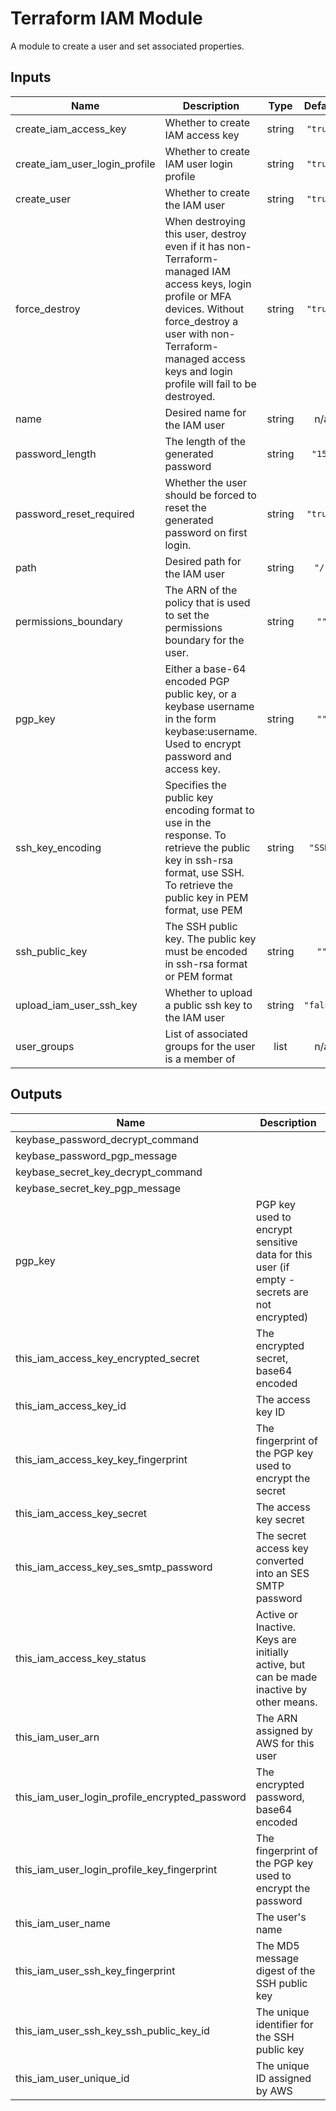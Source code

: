 # Terraform IAM Module

A module to create a user and set associated properties.

## Inputs

| Name | Description | Type | Default | Required |
|------|-------------|:----:|:-----:|:-----:|
| create\_iam\_access\_key | Whether to create IAM access key | string | `"true"` | no |
| create\_iam\_user\_login\_profile | Whether to create IAM user login profile | string | `"true"` | no |
| create\_user | Whether to create the IAM user | string | `"true"` | no |
| force\_destroy | When destroying this user, destroy even if it has non-Terraform-managed IAM access keys, login profile or MFA devices. Without force_destroy a user with non-Terraform-managed access keys and login profile will fail to be destroyed. | string | `"true"` | no |
| name | Desired name for the IAM user | string | n/a | yes |
| password\_length | The length of the generated password | string | `"15"` | no |
| password\_reset\_required | Whether the user should be forced to reset the generated password on first login. | string | `"true"` | no |
| path | Desired path for the IAM user | string | `"/"` | no |
| permissions\_boundary | The ARN of the policy that is used to set the permissions boundary for the user. | string | `""` | no |
| pgp\_key | Either a base-64 encoded PGP public key, or a keybase username in the form keybase:username. Used to encrypt password and access key. | string | `""` | no |
| ssh\_key\_encoding | Specifies the public key encoding format to use in the response. To retrieve the public key in ssh-rsa format, use SSH. To retrieve the public key in PEM format, use PEM | string | `"SSH"` | no |
| ssh\_public\_key | The SSH public key. The public key must be encoded in ssh-rsa format or PEM format | string | `""` | no |
| upload\_iam\_user\_ssh\_key | Whether to upload a public ssh key to the IAM user | string | `"false"` | no |
| user\_groups | List of associated groups for the user is a member of | list | n/a | yes |

## Outputs

| Name | Description |
|------|-------------|
| keybase\_password\_decrypt\_command |  |
| keybase\_password\_pgp\_message |  |
| keybase\_secret\_key\_decrypt\_command |  |
| keybase\_secret\_key\_pgp\_message |  |
| pgp\_key | PGP key used to encrypt sensitive data for this user (if empty - secrets are not encrypted) |
| this\_iam\_access\_key\_encrypted\_secret | The encrypted secret, base64 encoded |
| this\_iam\_access\_key\_id | The access key ID |
| this\_iam\_access\_key\_key\_fingerprint | The fingerprint of the PGP key used to encrypt the secret |
| this\_iam\_access\_key\_secret | The access key secret |
| this\_iam\_access\_key\_ses\_smtp\_password | The secret access key converted into an SES SMTP password |
| this\_iam\_access\_key\_status | Active or Inactive. Keys are initially active, but can be made inactive by other means. |
| this\_iam\_user\_arn | The ARN assigned by AWS for this user |
| this\_iam\_user\_login\_profile\_encrypted\_password | The encrypted password, base64 encoded |
| this\_iam\_user\_login\_profile\_key\_fingerprint | The fingerprint of the PGP key used to encrypt the password |
| this\_iam\_user\_name | The user's name |
| this\_iam\_user\_ssh\_key\_fingerprint | The MD5 message digest of the SSH public key |
| this\_iam\_user\_ssh\_key\_ssh\_public\_key\_id | The unique identifier for the SSH public key |
| this\_iam\_user\_unique\_id | The unique ID assigned by AWS |

